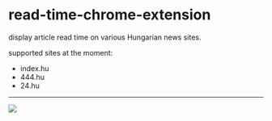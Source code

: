 # read-time-chrome-extension

display article read time on various Hungarian news sites.

supported sites at the moment:
- index.hu
- 444.hu
- 24.hu

***

<image src="https://github.com/gasparrobi/read-time-chrome-extension/blob/master/read-time-demo.png"></image>
